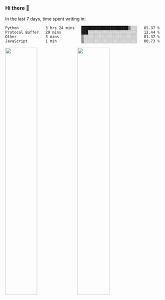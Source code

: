 ### Hi there 👋

In the last 7 days, time spent writing in:

<!--START_SECTION:waka-->
```text
Python            3 hrs 24 mins   █████████████████████▒░░░   85.37 % 
Protocol Buffer   29 mins         ███░░░░░░░░░░░░░░░░░░░░░░   12.44 % 
Other             3 mins          ▒░░░░░░░░░░░░░░░░░░░░░░░░   01.37 % 
JavaScript        1 min           ▒░░░░░░░░░░░░░░░░░░░░░░░░   00.73 % 
```
<!--END_SECTION:waka-->

<img src="https://wakatime.com/share/@jimtje/5d0c92de-08f8-4a72-8f2f-6a9693d1e318.svg" width=45% height=45%> <img src="https://wakatime.com/share/@jimtje/501498ae-bda5-4da7-a89d-b40bcdd5556d.svg" width=45% height=45%>
